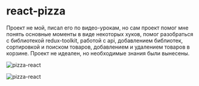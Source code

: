 # react-pizza

Проект не мой, писал его по видео-урокам, но сам проект помог мне понять основные моменты в виде некоторых хуков, помог разобраться с библиотекой redux-toolkit, работой с api, добавлением библиотек, сортировкой и поиском товаров, добавлением и удалением товаров в корзине. Проект не идеален, но необходимые знания были вынесены. 

![pizza-react](https://github.com/fullnamemillie/react-pizza/blob/main/react-pizza.png)

![pizza-react](https://github.com/fullnamemillie/react-pizza/blob/main/react-pizza-2.png)
